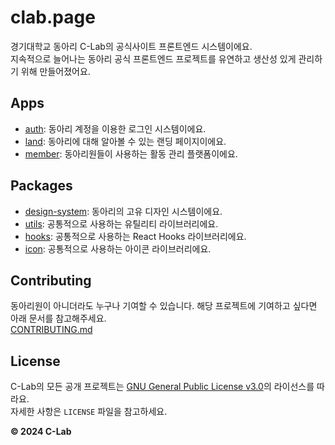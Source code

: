 # clab.page

경기대학교 동아리 C-Lab의 공식사이트 프론트엔드 시스템이에요.  
지속적으로 늘어나는 동아리 공식 프론트엔드 프로젝트를 유연하고 생산성 있게 관리하기 위해 만들어졌어요.

## Apps

- [auth](/apps/auth/README.md): 동아리 계정을 이용한 로그인 시스템이에요.
- [land](/apps/land/README.md): 동아리에 대해 알아볼 수 있는 랜딩 페이지이에요.
- [member](/apps/member/README>md): 동아리원들이 사용하는 활동 관리 플랫폼이에요.

## Packages

- [design-system](/packages/design-system/README.md): 동아리의 고유 디자인 시스템이에요.
- [utils](/packages/utils/README.md): 공통적으로 사용하는 유틸리티 라이브러리에요.
- [hooks](/packages/hooks/README.md): 공통적으로 사용하는 React Hooks 라이브러리에요.
- [icon](/packages/icon/README.md): 공통적으로 사용하는 아이콘 라이브러리에요.

## Contributing

동아리원이 아니더라도 누구나 기여할 수 있습니다. 해당 프로젝트에 기여하고 싶다면 아래 문서를 참고해주세요.  
[CONTRIBUTING.md](CONTRIBUTING.md)

## License

C-Lab의 모든 공개 프로젝트는 [GNU General Public License v3.0](https://www.gnu.org/licenses/gpl-3.0.html)의 라이선스를 따라요.  
자세한 사항은 `LICENSE` 파일을 참고하세요.

**© 2024 C-Lab**
